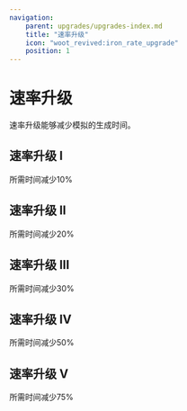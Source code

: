 ```yaml
---
navigation:
    parent: upgrades/upgrades-index.md
    title: "速率升级"
    icon: "woot_revived:iron_rate_upgrade"
    position: 1
---
```

# 速率升级

<Row>
  <ItemImage id="copper_rate_upgrade" scale="3"/>
  <ItemImage id="iron_rate_upgrade" scale="3"/>
  <ItemImage id="gold_rate_upgrade" scale="3"/>
  <ItemImage id="diamond_rate_upgrade" scale="3"/>
  <ItemImage id="netherite_rate_upgrade" scale="3"/>
</Row>

速率升级能够减少模拟的生成时间。

## 速率升级 I

所需时间减少10%

<RecipeFor id="copper_rate_upgrade" />

## 速率升级 II

所需时间减少20%

<RecipeFor id="iron_rate_upgrade" />

## 速率升级 III

所需时间减少30%

<RecipeFor id="gold_rate_upgrade" />

## 速率升级 IV

所需时间减少50%

<RecipeFor id="diamond_rate_upgrade" />

## 速率升级 V

所需时间减少75%

<RecipeFor id="netherite_rate_upgrade" />
